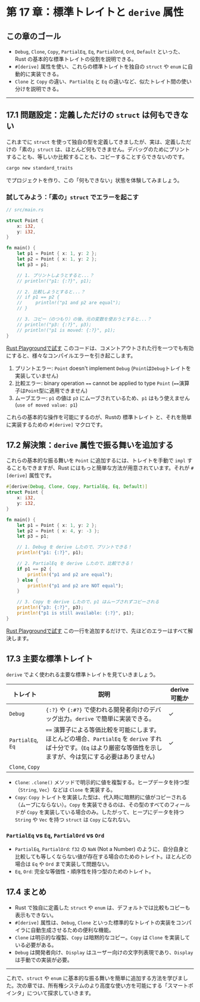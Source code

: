 # 第 17 章：標準トレイトと `derive` 属性

## この章のゴール
- `Debug`, `Clone`, `Copy`, `PartialEq`, `Eq`, `PartialOrd`, `Ord`, `Default` といった、Rust の基本的な標準トレイトの役割を説明できる。
- `#[derive]` 属性を使い、これらの標準トレイトを独自の `struct` や `enum` に自動的に実装できる。
- `Clone` と `Copy` の違い、`PartialEq` と `Eq` の違いなど、似たトレイト間の使い分けを説明できる。

---

## 17.1 問題設定：定義しただけの `struct` は何もできない

これまでに `struct` を使って独自の型を定義してきましたが、実は、定義しただけの「素の」`struct` は、ほとんど何もできません。デバッグのためにプリントすることも、等しいか比較することも、コピーすることすらできないのです。

```sh
cargo new standard_traits
```
でプロジェクトを作り、この「何もできない」状態を体験してみましょう。

### 試してみよう：「素の」`struct` でエラーを起こす

```rust
// src/main.rs

struct Point {
    x: i32,
    y: i32,
}

fn main() {
    let p1 = Point { x: 1, y: 2 };
    let p2 = Point { x: 1, y: 2 };
    let p3 = p1;

    // 1. プリントしようとすると...？
    // println!("p1: {:?}", p1);

    // 2. 比較しようとすると...？
    // if p1 == p2 {
    //     println!("p1 and p2 are equal");
    // }

    // 3. コピー（のつもり）の後、元の変数を使おうとすると...？
    // println!("p3: {:?}", p3);
    // println!("p1 is moved: {:?}", p1);
}
```
[Rust Playgroundで試す](https://play.rust-lang.org/?version=stable&mode=debug&edition=2021&code=//%20src/main.rs%0A%0Astruct%20Point%20%7B%0A%20%20%20%20x%3A%20i32%2C%0A%20%20%20%20y%3A%20i32%2C%0A%7D%0A%0Afn%20main%28%29%20%7B%0A%20%20%20%20let%20p1%20%3D%20Point%20%7B%20x%3A%201%2C%20y%3A%202%20%7D%3B%0A%20%20%20%20let%20p2%20%3D%20Point%20%7B%20x%3A%201%2C%20y%3A%202%20%7D%3B%0A%20%20%20%20let%20p3%20%3D%20p1%3B%0A%0A%20%20%20%20//%201.%20%E3%83%97%E3%83%AA%E3%83%B3%E3%83%88%E3%81%97%E3%82%88%E3%81%86%E3%81%A8%E3%81%99%E3%82%8B%E3%81%A8...%EF%BC%9F%0A%20%20%20%20//%20println%21%28%22p1%3A%20%7B%3A%3F%7D%22%2C%20p1%29%3B%0A%0A%20%20%20%20//%202.%20%E6%AF%94%E8%BC%83%E3%81%97%E3%82%88%E3%81%86%E3%81%A8%E3%81%99%E3%82%8B%E3%81%A8...%EF%BC%9F%0A%20%20%20%20//%20if%20p1%20%3D%3D%20p2%20%7B%0A%20%20%20%20//%20%20%20%20%20println%21%28%22p1%20and%20p2%20are%20equal%22%29%3B%0A%20%20%20%20//%20%7D%0A%0A%20%20%20%20//%203.%20%E3%82%B3%E3%83%94%E3%83%BC%EF%BC%88%E3%81%AE%E3%81%A4%E3%82%82%E3%82%8A%EF%BC%89%E3%81%AE%E5%BE%8C%E3%80%81%E5%85%83%E3%81%AE%E5%A4%89%E6%95%B0%E3%82%92%E4%BD%BF%E3%81%8A%E3%81%86%E3%81%A8%E3%81%99%E3%82%8B%E3%81%A8...%EF%BC%9F%0A%20%20%20%20//%20println%21%28%22p3%3A%20%7B%3A%3F%7D%22%2C%20p3%29%3B%0A%20%20%20%20//%20println%21%28%22p1%20is%20moved%3A%20%7B%3A%3F%7D%22%2C%20p1%29%3B%0A%7D)
このコードは、コメントアウトされた行を一つでも有効にすると、様々なコンパイルエラーを引き起こします。

1.  プリントエラー: `Point` doesn't implement `Debug` (`Point`は`Debug`トレイトを実装していません)
2.  比較エラー: binary operation `==` cannot be applied to type `Point` (`==`演算子は`Point`型に適用できません)
3.  ムーブエラー: `p1` の値は `p3` にムーブされているため、`p1` はもう使えません (`use of moved value: p1`)

これらの基本的な操作を可能にするのが、Rustの 標準トレイト と、それを簡単に実装するための `#[derive]` マクロです。

## 17.2 解決策：`derive` 属性で振る舞いを追加する

これらの基本的な振る舞いを `Point` に追加するには、トレイトを手動で `impl` することもできますが、Rust にはもっと簡単な方法が用意されています。それが `#[derive]` 属性です。

```rust
#[derive(Debug, Clone, Copy, PartialEq, Eq, Default)]
struct Point {
    x: i32,
    y: i32,
}

fn main() {
    let p1 = Point { x: 1, y: 2 };
    let p2 = Point { x: 4, y: -3 };
    let p3 = p1;

    // 1. Debug を derive したので、プリントできる！
    println!("p1: {:?}", p1);

    // 2. PartialEq を derive したので、比較できる！
    if p1 == p2 {
        println!("p1 and p2 are equal");
    } else {
        println!("p1 and p2 are NOT equal");
    }

    // 3. Copy を derive したので、p1 はムーブされずコピーされる
    println!("p3: {:?}", p3);
    println!("p1 is still available: {:?}", p1);
}
```
[Rust Playgroundで試す](https://play.rust-lang.org/?version=stable&mode=debug&edition=2021&code=%23%5Bderive%28Debug%2C%20Clone%2C%20Copy%2C%20PartialEq%2C%20Eq%2C%20Default%29%5D%0Astruct%20Point%20%7B%0A%20%20%20%20x%3A%20i32%2C%0A%20%20%20%20y%3A%20i32%2C%0A%7D%0A%0Afn%20main%28%29%20%7B%0A%20%20%20%20let%20p1%20%3D%20Point%20%7B%20x%3A%201%2C%20y%3A%202%20%7D%3B%0A%20%20%20%20let%20p2%20%3D%20Point%20%7B%20x%3A%204%2C%20y%3A%20-3%20%7D%3B%0A%20%20%20%20let%20p3%20%3D%20p1%3B%0A%0A%20%20%20%20//%201.%20Debug%20%E3%82%92%20derive%20%E3%81%97%E3%81%9F%E3%81%AE%E3%81%A7%E3%80%81%E3%83%97%E3%83%AA%E3%83%B3%E3%83%88%E3%81%A7%E3%81%8D%E3%82%8B%EF%BC%81%0A%20%20%20%20println%21%28%22p1%3A%20%7B%3A%3F%7D%22%2C%20p1%29%3B%0A%0A%20%20%20%20//%202.%20PartialEq%20%E3%82%92%20derive%20%E3%81%97%E3%81%9F%E3%81%AE%E3%81%A7%E3%80%81%E6%AF%94%E8%BC%83%E3%81%A7%E3%81%8D%E3%82%8B%EF%BC%81%0A%20%20%20%20if%20p1%20%3D%3D%20p2%20%7B%0A%20%20%20%20%20%20%20%20println%21%28%22p1%20and%20p2%20are%20equal%22%29%3B%0A%20%20%20%20%7D%20else%20%7B%0A%20%20%20%20%20%20%20%20println%21%28%22p1%20and%20p2%20are%20NOT%20equal%22%29%3B%0A%20%20%20%20%7D%0A%0A%20%20%20%20//%203.%20Copy%20%E3%82%92%20derive%20%E3%81%97%E3%81%9F%E3%81%AE%E3%81%A7%E3%80%81p1%20%E3%81%AF%E3%83%A0%E3%83%BC%E3%83%96%E3%81%95%E3%82%8C%E3%81%9A%E3%82%B3%E3%83%94%E3%83%BC%E3%81%95%E3%82%8C%E3%82%8B%0A%20%20%20%20println%21%28%22p3%3A%20%7B%3A%3F%7D%22%2C%20p3%29%3B%0A%20%20%20%20println%21%28%22p1%20is%20still%20available%3A%20%7B%3A%3F%7D%22%2C%20p1%29%3B%0A%7D)
この一行を追加するだけで、先ほどのエラーはすべて解決します。

## 17.3 主要な標準トレイト

`derive` でよく使われる主要な標準トレイトを見ていきましょう。

| トレイト | 説明 | derive 可能か |
|----------|------|--------------|
| `Debug` | `{:?}` や `{:#?}` で使われる開発者向けのデバッグ出力。`derive` で簡単に実装できる。 | ✓ |
| `PartialEq`, `Eq` | `==` 演算子による等価比較を可能にします。ほとんどの場合、`PartialEq` を `derive` すれば十分です。(`Eq` はより厳密な等価性を示しますが、今は気にする必要はありません) | ✓ |
| `Clone`, `Copy` | 
- `Clone`: `.clone()` メソッドで明示的に値を複製する。ヒープデータを持つ型（`String`, `Vec`）などは `Clone` を実装する。
- `Copy`: `Copy` トレイトを実装した型は、代入時に暗黙的に値がコピーされる（ムーブにならない）。`Copy` を実装できるのは、その型のすべてのフィールドが `Copy` を実装している場合のみ。したがって、ヒープにデータを持つ `String` や `Vec` を持つ `struct` は `Copy` になれない。

### `PartialEq` vs `Eq`, `PartialOrd` vs `Ord`

- `PartialEq`, `PartialOrd`: `f32` の `NaN` (Not a Number) のように、自分自身と比較しても等しくならない値が存在する場合のためのトレイト。ほとんどの場合は `Eq` や `Ord` まで実装して問題ない。
- `Eq`, `Ord`: 完全な等価性・順序性を持つ型のためのトレイト。

## 17.4 まとめ

- Rust で独自に定義した `struct` や `enum` は、デフォルトでは比較もコピーも表示もできない。
- `#[derive]` 属性は、`Debug`, `Clone` といった標準的なトレイトの実装をコンパイラに自動生成させるための便利な機能。
- `Clone` は明示的な複製、`Copy` は暗黙的なコピー。`Copy` は `Clone` を実装している必要がある。
- `Debug` は開発者向け、`Display` はユーザー向けの文字列表現であり、`Display` は手動での実装が必要。

---

これで、`struct` や `enum` に基本的な振る舞いを簡単に追加する方法を学びました。次の章では、所有権システムのより高度な使い方を可能にする「スマートポインタ」について探求していきます。
